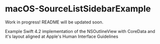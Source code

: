 # macOS-SourceListSidebarExample

Work in progress! README will be updated soon.  

Example Swift 4.2 implementation of the NSOutlineView with CoreData and it's layout aligned at Apple's Human Interface Guidelines


